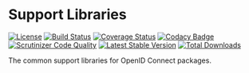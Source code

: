 # Support Libraries

[![License][license-svg]][license-link]
[![Build Status][travis-svg]][travis-link]
[![Coverage Status][coveralls-svg]][coveralls-link]
[![Codacy Badge][codacy-svg]][codacy-link]
[![Scrutinizer Code Quality][scrutinizer-svg]][scrutinizer-link]
[![Latest Stable Version][latest-stable-svg]][packagist-link]
[![Total Downloads][total-download-svg]][packagist-link]

The common support libraries for OpenID Connect packages.

[license-svg]: https://img.shields.io/badge/license-MIT-brightgreen.svg
[license-link]: https://github.com/oidcphp/support/blob/master/LICENSE
[travis-svg]: https://travis-ci.com/oidcphp/support.svg?branch=master
[travis-link]: https://travis-ci.com/oidcphp/support
[coveralls-svg]: https://coveralls.io/repos/github/oidcphp/support/badge.svg?branch=master
[coveralls-link]: https://coveralls.io/github/oidcphp/support
[codacy-svg]: https://api.codacy.com/project/badge/Grade/e2df51ec38f1448aa701d5c693948662
[codacy-link]: https://www.codacy.com/manual/oidcphp/support
[scrutinizer-svg]: https://scrutinizer-ci.com/g/oidcphp/support/badges/quality-score.png?b=master
[scrutinizer-link]: https://scrutinizer-ci.com/g/oidcphp/support/?branch=master
[latest-stable-svg]: https://poser.pugx.org/oidc/support/v/stable
[total-download-svg]: https://poser.pugx.org/oidc/support/d/total.svg
[packagist-link]: https://packagist.org/packages/oidc/support
